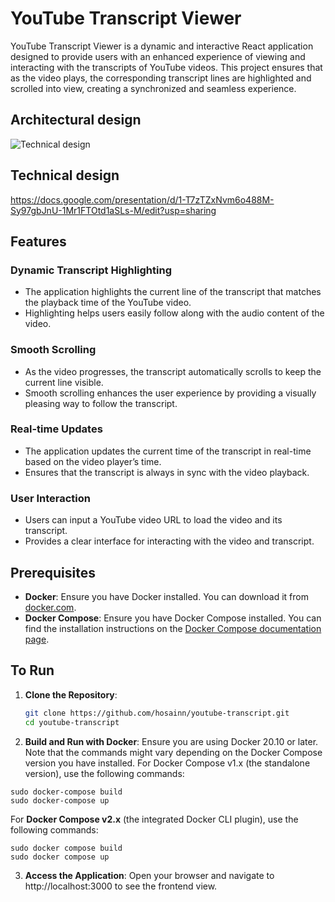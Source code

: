 # YouTube Transcript Viewer

YouTube Transcript Viewer is a dynamic and interactive React application designed to provide users with an enhanced experience of viewing and interacting with the transcripts of YouTube videos. This project ensures that as the video plays, the corresponding transcript lines are highlighted and scrolled into view, creating a synchronized and seamless experience.

## Architectural design 

![Technical design](https://drive.google.com/uc?id=1ttdIlox48Ci8i20biBJvLZXb4K9JozL2)

## Technical design 
https://docs.google.com/presentation/d/1-T7zTZxNvm6o488M-Sy97gbJnU-1Mr1FTOtd1aSLs-M/edit?usp=sharing

## Features

### Dynamic Transcript Highlighting
- The application highlights the current line of the transcript that matches the playback time of the YouTube video.
- Highlighting helps users easily follow along with the audio content of the video.

### Smooth Scrolling
- As the video progresses, the transcript automatically scrolls to keep the current line visible.
- Smooth scrolling enhances the user experience by providing a visually pleasing way to follow the transcript.

### Real-time Updates
- The application updates the current time of the transcript in real-time based on the video player’s time.
- Ensures that the transcript is always in sync with the video playback.

### User Interaction
- Users can input a YouTube video URL to load the video and its transcript.
- Provides a clear interface for interacting with the video and transcript.

## Prerequisites

- **Docker**: Ensure you have Docker installed. You can download it from [docker.com](https://www.docker.com/).
- **Docker Compose**: Ensure you have Docker Compose installed. You can find the installation instructions on the [Docker Compose documentation page](https://docs.docker.com/compose/install/).

## To Run 

1. **Clone the Repository**:
   ```sh
   git clone https://github.com/hosainn/youtube-transcript.git
   cd youtube-transcript

2. **Build and Run with Docker**: Ensure you are using Docker 20.10 or later. Note that the commands might vary depending on the Docker Compose version you have installed.
For Docker Compose v1.x (the standalone version), use the following commands:
```
sudo docker-compose build
sudo docker-compose up
```

For **Docker Compose v2.x** (the integrated Docker CLI plugin), use the following commands:
```
sudo docker compose build
sudo docker compose up
```

3. **Access the Application**:
     Open your browser and navigate to http://localhost:3000 to see the frontend view.
